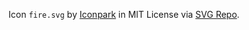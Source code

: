 Icon `fire.svg` by [Iconpark](https://github.com/bytedance/IconPark?ref=svgrepo.com) in MIT License
via [SVG Repo](https://www.svgrepo.com/).
